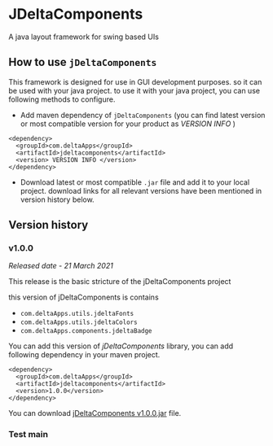 # JDeltaComponents
A java layout framework for swing based UIs

## How to use `jDeltaComponents`
This framework is designed for use in GUI development purposes. 
so it can be used with your java project.
to use it with your java project, you can use following methods to configure.

* Add maven dependency of `jDeltaComponents` (you can find latest version or most compatible version for your product as _VERSION INFO_ )
 ```
 <dependency>
   <groupId>com.deltaApps</groupId>
   <artifactId>jdeltacomponents</artifactId>
   <version> VERSION INFO </version>
 </dependency>
 ```
* Download latest or most compatible `.jar` file and add it to your local project. download links for all relevant versions have been mentioned in version history below.

## Version history
### v1.0.0
_Released date - 21 March 2021_

This release is the basic stricture of the jDeltaComponents project

this version of jDeltaComponents is contains
* `com.deltaApps.utils.jdeltaFonts`
* `com.deltaApps.utils.jdeltaColors`
* `com.deltaApps.components.jdeltaBadge`

You can add this version of _jDeltaComponents_ library, you can add following dependency in your maven project.
```
<dependency>
  <groupId>com.deltaApps</groupId>
  <artifactId>jdeltacomponents</artifactId>
  <version>1.0.0</version>
</dependency>
```
You can download [jDeltaComponents v1.0.0.jar](https://github.com/DarshanaUOP/JDeltaComponents/releases/download/v1.0.0/JDeltaComponents-1.0.0.jar) file.

### Test main